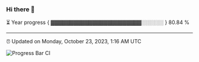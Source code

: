 ### Hi there 👋

⏳ Year progress { ▓▓▓▓▓▓▓▓▓▓▓▓▓▓▓▓▓▓▓▓▓▓▓▓░░░░░░ } 80.84 %

---

⏰ Updated on Monday, October 23, 2023, 1:16 AM UTC

![Progress Bar CI](https://github.com/arthurbuhl/arthurbuhl/workflows/Progress%20Bar%20CI/badge.svg)
